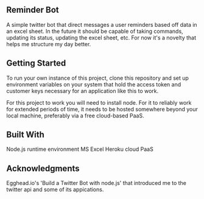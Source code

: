  
Reminder Bot
--------

A simple twitter bot that direct messages a user reminders based off data in an excel sheet. In the future it should be
capable of taking commands, updating its status, updating the excel sheet, etc. For now it's a novelty that helps me
structure my day better.

Getting Started
---------------

To run your own instance of this project, clone this repository and set up environment variables on your system that hold 
the access token and customer keys necessary for an application like this to work.

For this project to work you will need to install node. For it to reliably work for extended periods of time, it needs to be
hosted somewhere beyond your local machine, preferably via a free cloud-based PaaS.

Built With
---------

Node.js runtime environment
MS Excel
Heroku cloud PaaS

Acknowledgments
----------------

Egghead.io's 'Build a Twitter Bot with node.js' that introduced me to the twitter api and some of its appications.
